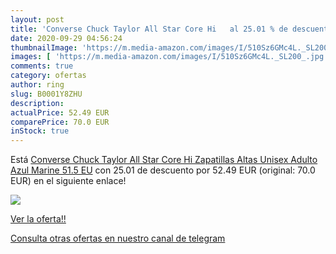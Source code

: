 ```yaml
---
layout: post
title: 'Converse Chuck Taylor All Star Core Hi   al 25.01 % de descuento'
date: 2020-09-29 04:56:24
thumbnailImage: 'https://m.media-amazon.com/images/I/510Sz6GMc4L._SL200_.jpg'
images: [ 'https://m.media-amazon.com/images/I/510Sz6GMc4L._SL200_.jpg' ]
comments: true
category: ofertas
author: ring
slug: B0001Y8ZHU
description:
actualPrice: 52.49 EUR
comparePrice: 70.0 EUR
inStock: true
---
```


Está [Converse Chuck Taylor All Star Core Hi  Zapatillas Altas Unisex Adulto  Azul  Marine   51.5 EU](https://www.amazon.com/dp/B0001Y8ZHU/?tag=redken08-20) con 25.01 de descuento por 52.49 EUR (original: 70.0 EUR) en el siguiente enlace!

[![](https://m.media-amazon.com/images/I/510Sz6GMc4L._SL200_.jpg)](https://www.amazon.com/dp/B0001Y8ZHU/?tag=redken08-20)

[Ver la oferta!!](https://www.amazon.com/dp/B0001Y8ZHU/?tag=redken08-20)

[Consulta otras ofertas en nuestro canal de telegram](https://t.me/s/ofertas25)
